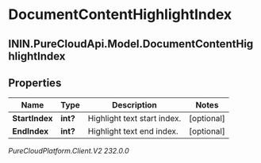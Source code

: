 # DocumentContentHighlightIndex

## ININ.PureCloudApi.Model.DocumentContentHighlightIndex

## Properties

|Name | Type | Description | Notes|
|------------ | ------------- | ------------- | -------------|
| **StartIndex** | **int?** | Highlight text start index. | [optional] |
| **EndIndex** | **int?** | Highlight text end index. | [optional] |



_PureCloudPlatform.Client.V2 232.0.0_
